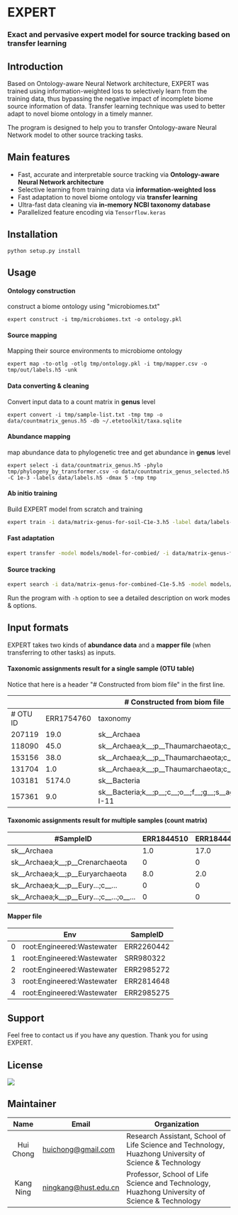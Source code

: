 # EXPERT

### Exact and pervasive expert model for source tracking based on transfer learning

## Introduction

Based on Ontology-aware Neural Network architecture, EXPERT was trained using information-weighted loss to selectively learn from the training data, thus bypassing the negative impact of incomplete biome source information of data. Transfer learning technique was used to better adapt to novel biome ontology in a timely manner. 

The program is designed to help you to transfer Ontology-aware Neural Network model to other source tracking tasks. 

## Main features

- Fast, accurate and interpretable source tracking via **Ontology-aware Neural Network architecture**
- Selective learning from training data via **information-weighted loss**
- Fast adaptation to novel biome ontology via **transfer learning**
- Ultra-fast data cleaning via **in-memory NCBI taxonomy database**
- Parallelized feature encoding via `Tensorflow.keras`

## Installation

```shell script
python setup.py install
```

## Usage

#### Ontology construction

construct a biome ontology using "microbiomes.txt"

```shell script
expert construct -i tmp/microbiomes.txt -o ontology.pkl
```

#### Source mapping 

Mapping their source environments to microbiome ontology

```shell script
expert map -to-otlg -otlg tmp/ontology.pkl -i tmp/mapper.csv -o tmp/out/labels.h5 -unk
```

#### Data converting & cleaning

Convert input data to a count matrix in **genus** level

```shell script
expert convert -i tmp/sample-list.txt -tmp tmp -o data/countmatrix_genus.h5 -db ~/.etetoolkit/taxa.sqlite
```

#### Abundance mapping

map abundance data to phylogenetic tree and get abundance in **genus** level

```shell script
expert select -i data/countmatrix_genus.h5 -phylo tmp/phylogeny_by_transformer.csv -o data/countmatrix_genus_selected.h5 -C 1e-3 -labels data/labels.h5 -dmax 5 -tmp tmp
```

#### Ab initio training

Build EXPERT model from scratch and training

```bash
expert train -i data/matrix-genus-for-soil-C1e-3.h5 -label data/labels-for-soil.h5 -otlg config/ontology-for-soil.pkl -end-idx -1 -split-idx 10240 -log logs/training-history-for-soil.csv -dmax 6 -o ./models/model-for-soil -cfg ../../config/config.ini -phylo tmp/phylogeny_selected_using_varianceThreshold_C0.001.csv
```

#### Fast adaptation

```bash
expert transfer -model models/model-for-combied/ -i data/matrix-genus-for-disease-C1e-5.h5 -labels data/labels-for-disease.h5 -otlg config/ontology-for-disease.pkl -dmax 6 -o models/model-for-disease -cfg ../../config/config.ini  -phylo tmp/phylogeny_selected_using_varianceThreshold_C1e-05.csv -log logs/transfer_history.csv -tmp tmp -split-idx 10240 -end-idx -1
```

#### Source tracking

```bash
expert search -i data/matrix-genus-for-combined-C1e-5.h5 -model models/model-for-combied -cfg ../../config/config.ini -phylo tmp/phylogeny_selected_using_varianceThreshold_C1e-05_pog.csv -tmp tmp -o search_results -gpu -1
```

Run the program with `-h` option to see a detailed description on work modes & options.

## Input formats

EXPERT takes two kinds of **abundance data** and a **mapper file** (when transferring to other tasks) as inputs. 

#### Taxonomic assignments result for a single sample (OTU table)

Notice that here is a header "# Constructed from biom file" in the first line.

<table><thead><tr><th colspan="3"># Constructed from biom file</th></tr></thead><tbody><tr><td># OTU ID</td><td>ERR1754760</td><td>taxonomy</td></tr><tr><td>207119</td><td>19.0</td><td>sk__Archaea</td></tr><tr><td>118090</td><td>45.0</td><td>sk__Archaea;k__;p__Thaumarchaeota;c__;o__Nitrosopumilales;f__Nitro...</td></tr><tr><td>153156</td><td>38.0</td><td>sk__Archaea;k__;p__Thaumarchaeota;c__;o__Nitrosopumilales;f__Nitro...</td></tr><tr><td>131704</td><td>1.0</td><td>sk__Archaea;k__;p__Thaumarchaeota;c__Nitrososphaeria;o__Nitrososp...</td></tr><tr><td>103181</td><td>5174.0</td><td>sk__Bacteria</td></tr><tr><td>157361</td><td>9.0</td><td>sk__Bacteria;k__;p__;c__;o__;f__;g__;s__agricultural_soil_bacterium_SC-I-11</td></tr></tbody></table>

#### Taxonomic assignments result for multiple samples (count matrix)

<table><thead><tr><th>#SampleID</th><th>ERR1844510</th><th>ERR1844449</th><th>ERR1844450</th><th>ERR1844451</th></tr></thead><tbody><tr><td>sk__Archaea</td><td>1.0</td><td>17.0</td><td>8.0</td><td>16.0</td></tr><tr><td>sk__Archaea;k__;p__Crenarchaeota</td><td>0</td><td>0</td><td>0</td><td>0</td></tr><tr><td>sk__Archaea;k__;p__Euryarchaeota</td><td>8.0</td><td>2.0</td><td>3.0</td><td>1.0</td></tr><tr><td>sk__Archaea;k__;p__Eury...;c__...</td><td>0</td><td>0</td><td>0</td><td>0</td></tr><tr><td>sk__Archaea;k__;p__Eury...;c__...;o__...</td><td>0</td><td>0</td><td>0</td><td>0</td></tr></tbody></table>

#### Mapper file

<table><thead><tr><th></th><th>Env</th><th>SampleID</th></tr></thead><tbody><tr><td>0</td><td>root:Engineered:Wastewater</td><td>ERR2260442</td></tr><tr><td>1</td><td>root:Engineered:Wastewater</td><td>SRR980322</td></tr><tr><td>2</td><td>root:Engineered:Wastewater</td><td>ERR2985272</td></tr><tr><td>3</td><td>root:Engineered:Wastewater</td><td>ERR2814648</td></tr><tr><td>4</td><td>root:Engineered:Wastewater</td><td>ERR2985275</td></tr></tbody></table>

## Support

Feel free to contact us if you have any question. Thank you for using EXPERT.

## License

[![](https://award.dovolopor.com?lt=License&rt=MIT&rbc=green)](./LICENSE)

## Maintainer

|   Name    | Email                | Organization                                                 |
| :-------: | -------------------- | ------------------------------------------------------------ |
| Hui Chong | huichong@gmail.com   | Research Assistant, School of Life Science and Technology, Huazhong University of Science & Technology |
| Kang Ning | ningkang@hust.edu.cn | Professor, School of Life Science and Technology, Huazhong University of Science & Technology |